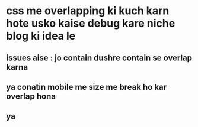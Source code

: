 # css me overlapping ki kuch karn hote usko kaise debug kare niche blog ki idea le
## issues aise : jo contain dushre contain se overlap karna 
##  ya conatin mobile me size me break ho kar overlap hona
## ya 


